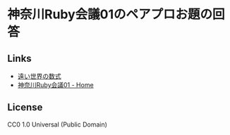 # 神奈川Ruby会議01のペアプロお題の回答

## Links

* [遠い世界の数式](http://nabetani.sakura.ne.jp/kanagawa.rb/evalex/)
* [神奈川Ruby会議01 - Home](http://regional.rubykaigi.org/kana01/)

## License

CC0 1.0 Universal (Public Domain)
